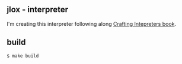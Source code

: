 ## jlox - interpreter

I'm creating this interpreter following along [Crafting Intepreters book](https://craftinginterpreters.com/contents.html).

## build

```sh
$ make build
```
